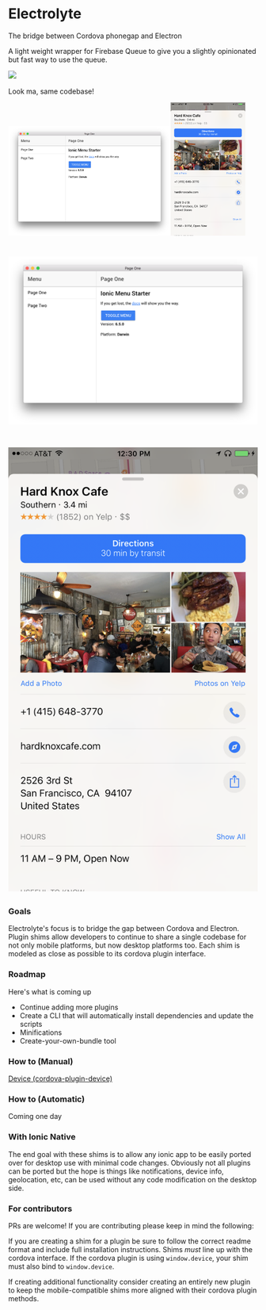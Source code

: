 # Electrolyte

The bridge between Cordova phonegap and Electron

A light weight wrapper for Firebase Queue to give you a slightly opinionated but fast way to use the queue.

<img src="http://www.northmccormick.com/content/images/2017/02/build-with-love@2x.png" height="20">

Look ma, same codebase!

<img src="https://github.com/northmccormick/electrolyte/blob/master/assets/device-desktop.png" width="65%" height="auto" style="display: inline-block;"/><img src="https://github.com/northmccormick/electrolyte/blob/master/assets/device-iphone.png" width="30%" height="auto"  style="display: inline-block;"/>

# ![Device Desktop](https://github.com/northmccormick/electrolyte/blob/master/assets/device-desktop.png)

# ![Device iPhone](https://github.com/northmccormick/electrolyte/blob/master/assets/device-iphone.png)

### Goals

Electrolyte's focus is to bridge the gap between Cordova and Electron. Plugin shims allow developers to continue to share a single codebase for not only mobile platforms, but now desktop platforms too. Each shim is modeled as close as possible to its cordova plugin interface. 

### Roadmap

Here's what is coming up

- Continue adding more plugins
- Create a CLI that will automatically install dependencies and update the scripts
- Minifications
- Create-your-own-bundle tool

### How to (Manual)

[Device (cordova-plugin-device)](plugins/cordova-plugin-device/readme.md)

### How to (Automatic)

Coming one day

### With Ionic Native

The end goal with these shims is to allow any ionic app to be easily ported over for desktop use with minimal code changes. Obviously not all plugins can be ported but the hope is things like notifications, device info, geolocation, etc, can be used without any code modification on the desktop side. 

### For contributors

PRs are welcome! If you are contributing please keep in mind the following:

If you are creating a shim for a plugin be sure to follow the correct readme format and include full installation instructions. Shims *must* line up with the cordova interface. If the cordova plugin is using `window.device`, your shim must also bind to `window.device`. 

If creating additional functionality consider creating an entirely new plugin to keep the mobile-compatible shims more aligned with their cordova plugin methods. 